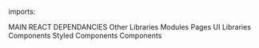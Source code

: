 imports: 

MAIN REACT DEPENDANCIES
Other Libraries
Modules
Pages
UI Libraries Components
Styled Components
Components

